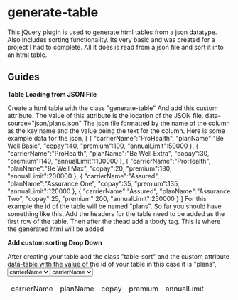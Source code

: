 generate-table
==============

This jQuery plugin is used to generate html tables from a json datatype. Also includes sorting functionality.
Its very basic and was created for a project I had to complete. All it does is read from a json file and sort it into an html table.

Guides
------

**Table Loading from JSON File**

Create a html table with the class 
	"generate-table"
And add this custom attribute. The value of this attribute is the location of the JSON file.
	data-source="json/plans.json"
The json file formatted by the name of the column as the key name and the value being the text for the column. Here is some example data for the json,
	[
	   {
	      "carrierName":"ProHealth",
	      "planName":"Be Well Basic",
	      "copay":40,
	      "premium":100,
	      "annualLimit":50000
	   },
	   {
	      "carrierName":"ProHealth",
	      "planName":"Be Well Extra",
	      "copay":30,
	      "premium":140,
	      "annualLimit":100000
	   },
	   {
	      "carrierName":"ProHealth",
	      "planName":"Be Well Max",
	      "copay":20,
	      "premium":180,
	      "annualLimit":200000
	   },
	   {
	      "carrierName":"Assured",
	      "planName":"Assurance One",
	      "copay":35,
	      "premium":135,
	      "annualLimit":120000
	   },
	   {
	      "carrierName":"Assured",
	      "planName":"Assurance Two",
	      "copay":25,
	      "premium":200,
	      "annualLimit":250000
	   }
	]
For this example the id of the table will be named "plans". So far you should have something like this,
	<table id="plans" class="generate-table" data-source="assets/json/healthplans.json">
Add the headers for the table need to be added as the first row of the table.
	<thead>
		<tr>
			<td>carrierName</td>
			<td>planName</td>
			<td>copay</td>
			<td>premium</td>
			<td>annualLimit</td>
		</tr>
	</thead>
Then after the thead add a tbody tag. This is where the generated html will be added
	<tbody></tbody>

**Add custom sorting Drop Down**

After creating your table add the class "table-sort" and the custom attribute data-table with the value of the id of your table in this case it is "plans",
	<select class="table-sort" data-table="plans">
You are able to sort files your table alphabetically or by number value. The value of your option tags should also tbe the name of your table head.
	<option value="carrierName" selected>carrierName</option>
	<option value="planName">planName</option>
	<option value="copay">copay</option>
	<option value="premium">premium</option>
	<option value="annualLimit" data-sort="reverse">annualLimit</option>
When your finished you should something like,
	<select class="table-sort" data-table="plans">
		<option value="carrierName" selected>carrierName</option>
		<option value="planName">planName</option>
		<option value="copay">copay</option>
		<option value="premium">premium</option>
		<option value="annualLimit" data-sort="reverse">annualLimit</option>
	</select>
